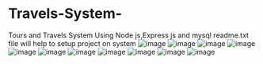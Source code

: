 # Travels-System-
Tours and Travels System Using Node js,Express js and mysql
readme.txt file will help to setup project on system
![image](https://github.com/Hackrkashn/Travels-System-/assets/115877972/482f566a-ce5e-4b6d-8bd6-f348a22e409b)
![image](https://github.com/Hackrkashn/Travels-System-/assets/115877972/ad730b7c-5240-40d8-8d7c-ddf94139a327)
![image](https://github.com/Hackrkashn/Travels-System-/assets/115877972/9df8572b-8e9c-46f4-994b-8d16de224b82)
![image](https://github.com/Hackrkashn/Travels-System-/assets/115877972/61ce19ba-f38e-45d5-a874-0e83483f452c)
![image](https://github.com/Hackrkashn/Travels-System-/assets/115877972/b3efe854-d6e1-4c5b-84c3-84c7461f1557)
![image](https://github.com/Hackrkashn/Travels-System-/assets/115877972/9e627441-89b2-4aba-866a-a1924c7268d6)
![image](https://github.com/Hackrkashn/Travels-System-/assets/115877972/99eb5f14-d19e-4995-acab-b24ee6b0a6cd)
![image](https://github.com/Hackrkashn/Travels-System-/assets/115877972/b860c215-8431-452e-a840-9dd0e16c948a)
![image](https://github.com/Hackrkashn/Travels-System-/assets/115877972/d8b39032-78ee-4eed-8722-de5e98cde4eb)
![image](https://github.com/Hackrkashn/Travels-System-/assets/115877972/ffc73835-1a15-46f0-827a-dee1f100d2c9)
![image](https://github.com/Hackrkashn/Travels-System-/assets/115877972/cae42f3c-18e1-4af6-b799-765311fe25c0)


